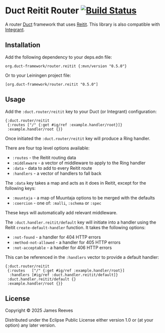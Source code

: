 # Duct Reitit Router [![Build Status](https://github.com/duct-framework/router.reitit/actions/workflows/test.yml/badge.svg)](https://github.com/duct-framework/router.reitit/actions/workflows/test.yml)

A router [Duct][] framework that uses [Reitit][]. This library is also
compatible with [Integrant][].

[duct]: https://github.com/duct-framework/duct
[reitit]: https://github.com/metosin/reitit
[integrant]: https://github.com/weavejester/integrant

## Installation

Add the following dependency to your deps.edn file:

    org.duct-framework/router.reitit {:mvn/version "0.5.0"}

Or to your Leiningen project file:

    [org.duct-framework/router.reitit "0.5.0"]

## Usage

Add the `:duct.router/reitit` key to your Duct (or Integrant)
configuration:

```edn
{:duct.router/reitit
 {:routes ["/" {:get #ig/ref :example.handler/root}]}
 :example.handler/root {}}
```

Once initiated the `:duct.router/reitit` key will produce a Ring
handler.

There are four top level options available:

- `:routes` - the Reitit routing data
- `:middleware` - a vector of middleware to apply to the Ring handler
- `:data` - data to add to every Reitit route
- `:handlers` - a vector of handlers to fall back

The `:data` key takes a map and acts as it does in Reitit, except for
the following keys:

- `:muuntaja` - a map of Muuntaja options to be merged with the defaults
- `:coercion` - one of: `:malli`, `:schema` or `:spec`

These keys will automatically add relevant middleware.

The `:duct.handler.reitit/default` key will initiate into a handler
using the Reitit `create-default-handler` function. It takes the
following options:

- `:not-found` - a handler for 404 HTTP errors
- `:method-not-allowed` - a handler for 405 HTTP errors
- `:not-acceptable` - a handler for 406 HTTP errors

This can be referenced in the `:handlers` vector to provide a default
handler:

```edn
{:duct.router/reitit
 {:routes   ["/" {:get #ig/ref :example.handler/root}]
  :handlers [#ig/ref :duct.handler.reitit/default]}
 :duct.handler.reitit/default {}
 :example.handler/root {}}
```

## License

Copyright © 2025 James Reeves

Distributed under the Eclipse Public License either version 1.0 or (at
your option) any later version.
